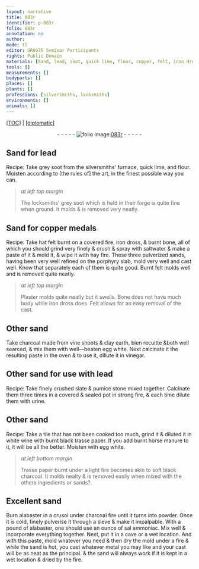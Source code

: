 ```yaml
---
layout: narrative
title: 083r
identifier: p-083r
folio: 083r
annotation: no
author:
mode: tl
editor: GR8975 Seminar Participants
rights: Public Domain
materials: [Sand, lead, soot, quick lime, flour, copper, felt, iron dross, bone, saltwater, hay, sands, porphyry, Plaster, Bone, Felt, sand, charcoal, vine shoots, clay earth, egg white, vinegar, slate, pumice stone, urine, tile, white wine, paper, manure, soft black charcoal, alabaster, sal ammoniac]
tools: []
measurements: []
bodyparts: []
places: []
plants: []
professions: [silversmiths, locksmiths]
environments: []
animals: []
---
```


<p><a href="{{ site.baseurl }}/translation/">[TOC]</a> | <a href="{{ site.baseurl }}/texts/p-083r_tc/">[diplomatic]</a></p><div class="folio" align="center">- - - - - <a href="http://gallica.bnf.fr/ark:/12148/btv1b10500001g/f171.item" target="_blank"><img src="https://cu-mkp.github.io/2017-workshop-edition/assets/photo-icon.png" alt="folio image: " style="display:inline-block; margin-bottom:-3px;"/>083r</a> - - - - - </div>  
  

## <span class="m">Sand</span> for <span class="m">lead</span>

 
Recipe: <span class="sup">Take</span> grey <span class="m">soot</span> from the <span class="pro">silversmiths</span>' furnace, <span class="m">quick lime</span>, and <span class="m">flour</span>. Moisten according to [the rules of] the art, in the finest possible way you can.
 
> *at left top margin*
> 
> 
>   The <span class="pro">locksmiths</span>' grey <span class="m">soot</span> which is held in their forge is quite fine when ground. It molds & is removed very neatly.
 
 
  

## <span class="m">Sand</span> for <span class="m">copper</span> medals

 
Recipe: <span class="sup">Take</span> hat <span class="m">felt</span> burnt on a covered fire, <span class="m">iron dross</span>, & burnt <span class="m">bone</span>, all of which you should grind very finely & crush & spray with <span class="m">saltwater</span> & make a paste of it & mold it, & wipe it with <span class="m">hay</span> fire. These three pulverized <span class="m">sands</span>, having been very well refined on the <span class="m">porphyry</span> slab, mold very well and cast well. Know that separately each of them is quite good. Burnt <span class="m">felt</span> molds well and is removed quite neatly.
 
> *at left top margin*
> 
> 
>   <span class="m">Plaster</span> molds quite neatly but it swells. <span class="m">Bone</span> does not have much body while <span class="m">iron dross</span> does. <span class="m">Felt</span> allows for an easy removal of the cast.
 
 
  

## Other <span class="m">sand</span>

 
<span class="sup">Take</span> <span class="m">charcoal</span> made from <span class="m">vine shoots</span> & <span class="m">clay earth</span>, <span class="del">bien recuitte &</span>both well searced, & mix them with well—beaten <span class="m">egg white</span>. Next calcinate it <span class="sup">the resulting paste</span> in the oven & to use it, dillute it in <span class="m">vinegar</span>.
 
 
  

## Other <span class="sup"><span class="m">sand</span></span> for <span class="sup">use with</span> <span class="m">lead</span>

 
Recipe: <span class="sup">Take</span> finely crushed <span class="m">slate</span> & <span class="m">pumice stone</span> mixed together. Calcinate them three times in a covered & sealed pot in strong fire, & each time dilute them with <span class="m">urine</span>.
 
 
  

## Other <span class="sup"><span class="m">sand</span></span>

 
Recipe: <span class="sup">Take</span> a <span class="m">tile</span> that has not been cooked too much, grind it & diluted it in <span class="m">white wine</span> with burnt black trasse <span class="m">paper</span>. If you add burnt horse <span class="m">manure</span> to it, it will be all the better. Moisten with <span class="m">egg white</span>.
 
> *at left bottom margin*
> 
> 
>   Trasse paper burnt under a light fire becomes akin to <span class="m">soft black charcoal</span>. It molds nealty & is removed easily when mixed with the others <span class="sup">ingredients or sands?</span>.
 
 
  

## Excellent <span class="m">sand</span>

 
Burn <span class="m">alabaster</span> in a crusol under charcoal fire until it turns into powder. Once <span class="sup">it is</span> cold, finely pulverise it through a sieve & make it impalpable. With a pound of <span class="m">alabaster</span>, one should use an ounce of <span class="m">sal ammoniac</span>. Mix well & incorporate everything together. Next, put it in a cave or a wet location. And with this paste, mold whatever you need & then dry the mold under a fire & while the <span class="m">sand</span> is hot, you cast whatever metal you may like and your cast will be as neat as the principal. & the <span class="m">sand</span> <span class="sup">will</span> always work if it is kept in a wet location & dried by the fire.
 
